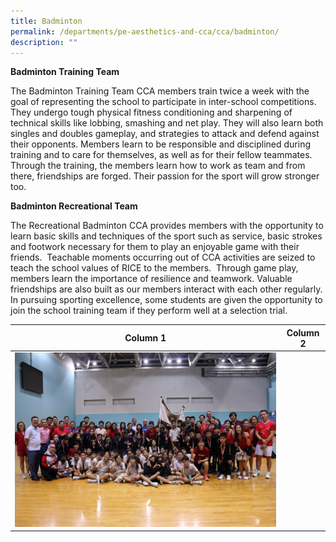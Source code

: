 ```yaml
---
title: Badminton
permalink: /departments/pe-aesthetics-and-cca/cca/badminton/
description: ""
---
```

**Badminton Training Team**  

The Badminton Training Team CCA members train twice a week with the goal of representing the school to participate in inter-school competitions. They undergo tough physical fitness conditioning and sharpening of technical skills like lobbing, smashing and net play. They will also learn both singles and doubles gameplay, and strategies to attack and defend against their opponents. Members learn to be responsible and disciplined during training and to care for themselves, as well as for their fellow teammates. Through the training, the members learn how to work as team and from there, friendships are forged. Their passion for the sport will grow stronger too.

		 
**Badminton Recreational Team**  
  
The Recreational Badminton CCA provides members with the opportunity to learn basic skills and techniques of the sport such as service, basic strokes and footwork necessary for them to play an enjoyable game with their friends.&nbsp; Teachable moments occurring out of CCA activities are seized to teach the school values of RICE to the members.&nbsp; Through game play, members learn the importance of resilience and teamwork. Valuable friendships are also built as our members interact with each other regularly.&nbsp; In pursuing sporting excellence, some students are given the opportunity to join the school training team if they perform well at a selection trial.




| Column 1 | Column 2 | 
| -------- | -------- |
| ![](/images/badminton1%20finals%20all%20in%20one.jpg)   |     |